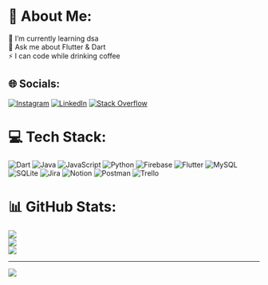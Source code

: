 # 💫 About Me:
🌱 I’m currently learning dsa<br>💬 Ask me about Flutter & Dart<br>⚡ I can code while drinking coffee


## 🌐 Socials:
[![Instagram](https://img.shields.io/badge/Instagram-%23E4405F.svg?logo=Instagram&logoColor=white)](https://instagram.com/uvais_mohammad___) [![LinkedIn](https://img.shields.io/badge/LinkedIn-%230077B5.svg?logo=linkedin&logoColor=white)](https://linkedin.com/in/uvaismohammad) [![Stack Overflow](https://img.shields.io/badge/-Stackoverflow-FE7A16?logo=stack-overflow&logoColor=white)](https://stackoverflow.com/users/14167431) 

# 💻 Tech Stack:
![Dart](https://img.shields.io/badge/dart-%230175C2.svg?style=for-the-badge&logo=dart&logoColor=white) ![Java](https://img.shields.io/badge/java-%23ED8B00.svg?style=for-the-badge&logo=java&logoColor=white) ![JavaScript](https://img.shields.io/badge/javascript-%23323330.svg?style=for-the-badge&logo=javascript&logoColor=%23F7DF1E) ![Python](https://img.shields.io/badge/python-3670A0?style=for-the-badge&logo=python&logoColor=ffdd54) ![Firebase](https://img.shields.io/badge/firebase-%23039BE5.svg?style=for-the-badge&logo=firebase) ![Flutter](https://img.shields.io/badge/Flutter-%2302569B.svg?style=for-the-badge&logo=Flutter&logoColor=white) ![MySQL](https://img.shields.io/badge/mysql-%2300f.svg?style=for-the-badge&logo=mysql&logoColor=white) ![SQLite](https://img.shields.io/badge/sqlite-%2307405e.svg?style=for-the-badge&logo=sqlite&logoColor=white) ![Jira](https://img.shields.io/badge/jira-%230A0FFF.svg?style=for-the-badge&logo=jira&logoColor=white) ![Notion](https://img.shields.io/badge/Notion-%23000000.svg?style=for-the-badge&logo=notion&logoColor=white) ![Postman](https://img.shields.io/badge/Postman-FF6C37?style=for-the-badge&logo=postman&logoColor=white) ![Trello](https://img.shields.io/badge/Trello-%23026AA7.svg?style=for-the-badge&logo=Trello&logoColor=white)
# 📊 GitHub Stats:
![](https://github-readme-stats.vercel.app/api?username=Uvais-Mohammad&theme=dark&hide_border=false&include_all_commits=false&count_private=false)<br/>
![](https://github-readme-streak-stats.herokuapp.com/?user=Uvais-Mohammad&theme=dark&hide_border=false)<br/>
![](https://github-readme-stats.vercel.app/api/top-langs/?username=Uvais-Mohammad&theme=dark&hide_border=false&include_all_commits=false&count_private=false&layout=compact)

---
[![](https://visitcount.itsvg.in/api?id=Uvais-Mohammad&icon=0&color=0)](https://visitcount.itsvg.in)

<!-- Proudly created with GPRM ( https://gprm.itsvg.in ) -->
